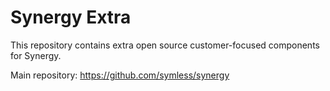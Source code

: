 # Synergy Extra

This repository contains extra open source customer-focused components for Synergy.

Main repository: https://github.com/symless/synergy
